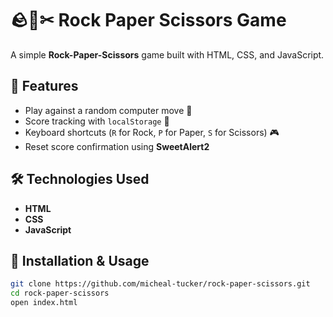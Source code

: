 # 🪨📄✂ Rock Paper Scissors Game

A simple **Rock-Paper-Scissors** game built with HTML, CSS, and JavaScript.

## 🚀 Features

- Play against a random computer move 🤖
- Score tracking with `localStorage` 💾
- Keyboard shortcuts (`R` for Rock, `P` for Paper, `S` for Scissors) 🎮
- Reset score confirmation using **SweetAlert2**

## 🛠 Technologies Used

- **HTML**
- **CSS**
- **JavaScript**

## 📂 Installation & Usage

```sh
git clone https://github.com/micheal-tucker/rock-paper-scissors.git
cd rock-paper-scissors
open index.html
```
